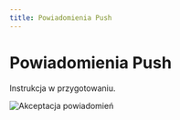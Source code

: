 ```yaml
---
title: Powiadomienia Push
---
```


# Powiadomienia Push

Instrukcja w przygotowaniu.

![Akceptacja powiadomień](pushakcptwlas.gif)
